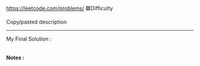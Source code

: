 https://leetcode.com/problems/
🟪Difficulty

Copy/pasted description

---

My Final Solution :
```cpp live:true sym:"" file:".cpp"
```
#### Notes :
